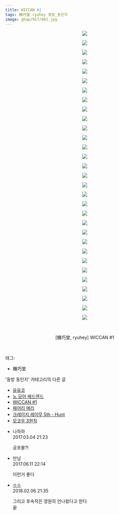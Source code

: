 ```yaml
---
title: WICCAN #1
tags: 機巧堂 ryuhey 동방_동인지
image: ghap/917/001.jpg
---
```

<div class="article">
<p style="text-align: center; clear: none; float: none;"><img src="{{ site.nasurl }}/ghap/917/001.jpg"/></p>
<p style="text-align: center; clear: none; float: none;"><img src="{{ site.nasurl }}/ghap/917/002.jpg"/></p>
<p style="text-align: center; clear: none; float: none;"><img src="{{ site.nasurl }}/ghap/917/003.jpg"/></p>
<p style="text-align: center; clear: none; float: none;"><img src="{{ site.nasurl }}/ghap/917/004.jpg"/></p>
<p style="text-align: center; clear: none; float: none;"><img src="{{ site.nasurl }}/ghap/917/005.jpg"/></p>
<p style="text-align: center; clear: none; float: none;"><img src="{{ site.nasurl }}/ghap/917/006.jpg"/></p>
<p style="text-align: center; clear: none; float: none;"><img src="{{ site.nasurl }}/ghap/917/007.jpg"/></p>
<p style="text-align: center; clear: none; float: none;"><img src="{{ site.nasurl }}/ghap/917/008.jpg"/></p>
<p style="text-align: center; clear: none; float: none;"><img src="{{ site.nasurl }}/ghap/917/009.jpg"/></p>
<p style="text-align: center; clear: none; float: none;"><img src="{{ site.nasurl }}/ghap/917/010.jpg"/></p>
<p style="text-align: center; clear: none; float: none;"><img src="{{ site.nasurl }}/ghap/917/011.jpg"/></p>
<p style="text-align: center; clear: none; float: none;"><img src="{{ site.nasurl }}/ghap/917/012.jpg"/></p>
<p style="text-align: center; clear: none; float: none;"><img src="{{ site.nasurl }}/ghap/917/013.jpg"/></p>
<p style="text-align: center; clear: none; float: none;"><img src="{{ site.nasurl }}/ghap/917/014.jpg"/></p>
<p style="text-align: center; clear: none; float: none;"><img src="{{ site.nasurl }}/ghap/917/015.jpg"/></p>
<p style="text-align: center; clear: none; float: none;"><img src="{{ site.nasurl }}/ghap/917/016.jpg"/></p>
<p style="text-align: center; clear: none; float: none;"><img src="{{ site.nasurl }}/ghap/917/017.jpg"/></p>
<p style="text-align: center; clear: none; float: none;"><img src="{{ site.nasurl }}/ghap/917/018.jpg"/></p>
<p style="text-align: center; clear: none; float: none;"><img src="{{ site.nasurl }}/ghap/917/019.jpg"/></p>
<p style="text-align: center; clear: none; float: none;"><img src="{{ site.nasurl }}/ghap/917/020.jpg"/></p>
<p style="text-align: center; clear: none; float: none;"><img src="{{ site.nasurl }}/ghap/917/021.jpg"/></p>
<p style="text-align: center; clear: none; float: none;"><img src="{{ site.nasurl }}/ghap/917/022.jpg"/></p>
<p style="text-align: center; clear: none; float: none;"><img src="{{ site.nasurl }}/ghap/917/023.jpg"/></p>
<p style="text-align: center; clear: none; float: none;"><img src="{{ site.nasurl }}/ghap/917/024.jpg"/></p>
<p style="text-align: center; clear: none; float: none;"><img src="{{ site.nasurl }}/ghap/917/025.jpg"/></p>
<p style="text-align: center; clear: none; float: none;"><img src="{{ site.nasurl }}/ghap/917/026.jpg"/></p>
<p style="text-align: center; clear: none; float: none;"><img src="{{ site.nasurl }}/ghap/917/027.jpg"/></p>
<p style="text-align: center; clear: none; float: none;"><img src="{{ site.nasurl }}/ghap/917/028.jpg"/></p>
<p style="text-align: center; clear: none; float: none;"><img src="{{ site.nasurl }}/ghap/917/029.jpg"/></p>
<p style="text-align: center; clear: none; float: none;"><img src="{{ site.nasurl }}/ghap/917/030.jpg"/></p>
<p style="text-align: center; clear: none; float: none;"><img src="{{ site.nasurl }}/ghap/917/031.jpg"/></p>
<p style="text-align: center; clear: none; float: none;"><br/></p>
<p style="text-align: center; clear: none; float: none;">[機巧堂, ryuhey] WICCAN #1</p>
<p><br/></p>
</div><div class="tagTrail">
<p>태그: </p>
<ul>
<li>機巧堂</li>
</ul>
</div><div class="another">
<p>'동방 동인지' 카테고리의 다른 글</p>
<ul>
<li><a href="/2016-07-18-ghap_919">유유코</a></li>
<li><a href="/2016-07-18-ghap_918">노 모어 베드엔드</a></li>
<li><a href="/2016-07-18-ghap_917">WICCAN #1</a></li>
<li><a href="/2016-07-18-ghap_916">페어리 메리</a></li>
<li><a href="/2016-07-18-ghap_915">크레이지 레이무 5th - Hunt</a></li>
<li><a href="/2016-07-17-ghap_913">모코우 3원칙</a></li>
</ul>
</div><div class="cb_module cb_fluid">
<div class="cb_wrt cb_profile">
<div class="comment">
<ul>
<li class="cb_thumb_off" id="comment14931370">
<div class="cb_comment_area">
<div class="cb_info_area">
<div class="cb_section">
<span class="cb_nick_name">나하하</span>
</div>
<div class="cb_section">
<span class="cb_date">2017.03.04 21:23 </span>
</div>
</div>
<div class="cb_dsc_comment">
<p class="cb_dsc">
											공포물?!
										</p>
</div>
</div></li>
<li class="cb_thumb_off" id="comment15011156">
<div class="cb_comment_area">
<div class="cb_info_area">
<div class="cb_section">
<span class="cb_nick_name">만남</span>
</div>
<div class="cb_section">
<span class="cb_date">2017.06.11 22:14 </span>
</div>
</div>
<div class="cb_dsc_comment">
<p class="cb_dsc">
											이런거 좋다
										</p>
</div>
</div></li>
<li class="cb_thumb_off" id="comment15193960">
<div class="cb_comment_area">
<div class="cb_info_area">
<div class="cb_section">
<span class="cb_nick_name"> <a href="http://http:/ㄱㄷ극딧ㅇ7z8au1bh" onclick="return openLinkInNewWindow(this)">ㅇㅇ</a></span>
</div>
<div class="cb_section">
<span class="cb_date">2018.02.06 21:35 </span>
</div>
</div>
<div class="cb_dsc_comment">
<p class="cb_dsc">
											그리고 후속작은 영원히 안나왔다고 한다<br/>
끝
										</p>
</div>
</div></li>
</ul>
</div>
</div><!-- commentList close -->
</div>
